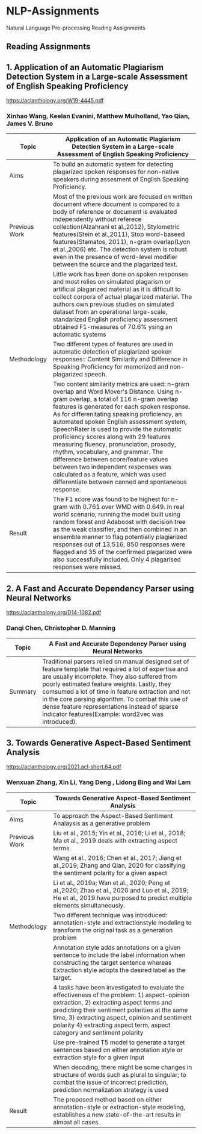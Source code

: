 # NLP-Assignments
Natural Language Pre-processing Reading Assignments


## Reading Assignments
## 1. Application of an Automatic Plagiarism Detection System in a Large-scale Assessment of English Speaking Proficiency
https://aclanthology.org/W19-4445.pdf
### Xinhao Wang, Keelan Evanini, Matthew Mulholland, Yao Qian, James V. Bruno
|  Topic  | Application of an Automatic Plagiarism Detection System in a Large-scale Assessment of English Speaking Proficiency |
| --- | --- |
| Aims  | To build an automatic system for detecting plagarized spoken responses for non-native speakers during assesment of English Speaking Proficiency.|
| Previous Work | Most of the previous work are focused on written document where document is compared to a body of reference or document is evaluated independently without referece collection(Alzahrani et al.,2012), Stylometric features(Stein et al.,2011), Stop word-baseed features(Stamatos, 2011), n-gram overlap(Lyon et al.,2006) etc. The detection system is robust even in the presence of word-level modifier between the source and the plagarized text.|
|                 |Little work has been done on spoken responses and most relies on simulated plagarism or artificial plagarized material as it is difficult to collect corpora of actual plagarized material. The authors own previous studies on simulated dataset from an operational large-scale, standarized English proficiency assessment obtained F1-measures of 70.6% ysing an automatic systems |
|Methodology| Two different types of features are used in automatic detection of plagiarized spoken responses:: Content Similarity and Difference in Speaking Proficiency   for memorized and non-plagarized speech.|
|| Two content similarity metrics are used: n-gram overlap and Word Mover's Distance. Using n-gram overlap, a total of 116 n-gram overlap features is generated for each spoken response. As for differenitating speaking proficiency, an automated spoken English assessment system, SpeechRater is used to provide the automatic proficiency scores along with 29 features measuring fluency, pronunciation, prosody, rhythm, vocabulary, and grammar. The difference between score/feature values between two independent responses was calculated as a feature, which was used differentiate between canned and spontaneous response.|
|Result| The F1 score was found to be highest for n-gram with 0.761 over WMD with 0.649. In real world scenario, running the model built using random forest and Adaboost with decision tree as the weak classifier, and then combined in an ensemble manner to flag potentially plagiarized responses out of 13,516, 850 responses were flagged and 35 of the confirmed plagarized were also successfully included. Only 4 plagarised responses were missed. |


## 2. A Fast and Accurate Dependency Parser using Neural Networks
https://aclanthology.org/D14-1082.pdf
### Danqi Chen, Christopher D. Manning
|  Topic  | A Fast and Accurate Dependency Parser using Neural Networks |
|---|---|
|Summary|Traditional parsers relied on manual designed set of feature template that required a lot of expertise and are usually incomplete. They also suffered from poorly estimated feature weights. Lastly, they comsumed a lot of time in feature extraction and not in the core parsing algorithm. To combat this use of dense feature representations instead of sparse indicator features(Example: word2vec was introduced).|

## 3. Towards Generative Aspect-Based Sentiment Analysis
https://aclanthology.org/2021.acl-short.64.pdf
### Wenxuan Zhang, Xin Li, Yang Deng , Lidong Bing and Wai Lam
|  Topic  | Towards Generative Aspect-Based Sentiment Analysis |
| --- | --- |
| Aims  | To approach the Aspect-Based Sentiment Analaysis as a generative problem |
| Previous Work | Liu et al., 2015; Yin et al., 2016; Li et al., 2018; Ma et al., 2019 deals with extracting aspect terms|
|                 |Wang et al., 2016; Chen et al., 2017; Jiang et al.,2019; Zhang and Qian, 2020 for classifying the sentiment polarity for a given aspect|
|                 |Li et al., 2019a; Wan et al., 2020; Peng et al.,2020; Zhao et al., 2020 and Luo et al., 2019; He et al., 2019 have purposed to predict multiple elements simultaneously. |
|Methodology| Two different technique was introduced: annotation-style and extractionstyle modeling to transform the original task as a generation problem |
|           | Annotation style adds annotations on a given sentence to include the label information when constructing the target sentence whereas Extraction style adopts the desired label as the target.|
|           |4 tasks have been investigated to evaluate the effectiveness of the problem: 1) aspect-opinion extraction, 2) extracting aspect terms and predicting their sentiment polarities at the same time, 3) extracting aspect, opinion and sentiment polarity 4) extracting aspect term, aspect category and sentiment polarity|
|           | Use  pre-trained T5 model to generate a target sentences based on either annotation style or extraction style for a given input|
|           | When decoding, there might be some changes in structure of words such as plural to singular; to combat the issue of incorrect prediction, prediction normalization strategy is used|
|Result| The proposed method based on either annotation-style or extraction-style modeling, establishes a new state-of-the-art results in almost all cases.|
